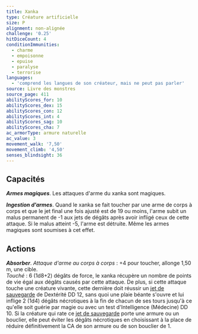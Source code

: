 ```yaml
---
title: Xanka
type: Créature artificielle
size: P
alignment: non-alignée
challenge: '0.25'
hitDiceCount: 4
conditionImmunities:
  - charme
  - empoisonne
  - epuise
  - paralyse
  - terrorise
languages:
  - 'comprend les langues de son créateur, mais ne peut pas parler'
source: Livre des monstres
source_page: 411
abilityScores_for: 10
abilityScores_dex: 15
abilityScores_con: 12
abilityScores_int: 4
abilityScores_sag: 10
abilityScores_cha: 7
ac_armorType: armure naturelle
ac_value: 3
movement_walk: '7,50'
movement_climb: '4,50'
senses_blindsight: 36
---
```

## Capacités
_**Armes magiques**_. Les attaques d'arme du xanka sont magiques.

_**Ingestion d'armes**_. Quand le xanka se fait toucher par une arme de corps à corps et que le jet final une fois ajusté est de 19 ou moins, l'arme subit un malus permanent de -1 aux jets de dégâts après avoir infligé ceux de cette attaque. Si le malus atteint -5, l'arme est détruite. Même les armes magiques sont soumises à cet effet.

## Actions
_**Absorber**_. _Attaque d'arme au corps à corps_ : +4 pour toucher, allonge 1,50 m, une cible.  
_Touché_ : 6 (1d8+2) dégâts de force, le xanka récupère un nombre de points de vie égal aux dégâts causés par cette attaque. De plus, si cette attaque touche une créature vivante, cette dernière doit réussir un [jet de sauvegarde](/utiliser-les-caracteristiques/#jets-de-sauvegarde) de Dextérité DD 12, sans quoi une plaie béante s'ouvre et lui inflige 2 (1d4) dégâts nécrotiques à la fin de chacun de ses tours jusqu'à ce qu'elle soit guérie par magie ou avec un test d'Intelligence (Médecine) DD 10. Si la créature qui rate ce [jet de sauvegarde](/utiliser-les-caracteristiques/#jets-de-sauvegarde) porte une armure ou un bouclier, elle peut éviter les dégâts nécrotiques en choisissant à la place de réduire définitivement la CA de son armure ou de son bouclier de 1.
